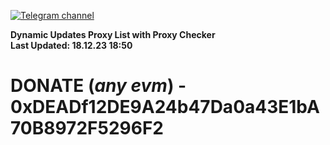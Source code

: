 [![Telegram channel](https://img.shields.io/endpoint?url=https://runkit.io/damiankrawczyk/telegram-badge/branches/master?url=https://t.me/n4z4v0d)](https://t.me/n4z4v0d) 

**Dynamic Updates Proxy List with Proxy Checker**  
**Last Updated: 18.12.23 18:50**

# DONATE (_any evm_) - 0xDEADf12DE9A24b47Da0a43E1bA70B8972F5296F2
